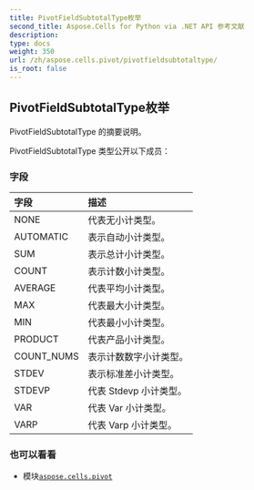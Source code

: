 ```yaml
---
title: PivotFieldSubtotalType枚举
second_title: Aspose.Cells for Python via .NET API 参考文献
description:
type: docs
weight: 350
url: /zh/aspose.cells.pivot/pivotfieldsubtotaltype/
is_root: false
---
```

## PivotFieldSubtotalType枚举
PivotFieldSubtotalType 的摘要说明。



PivotFieldSubtotalType 类型公开以下成员：

### 字段
|字段|描述|
| :- | :- |
| NONE |代表无小计类型。|
| AUTOMATIC |表示自动小计类型。|
| SUM |表示总计小计类型。|
| COUNT |表示计数小计类型。|
| AVERAGE |代表平均小计类型。|
| MAX |代表最大小计类型。|
| MIN |代表最小小计类型。|
| PRODUCT |代表产品小计类型。|
| COUNT_NUMS |表示计数数字小计类型。|
| STDEV |表示标准差小计类型。|
| STDEVP |代表 Stdevp 小计类型。|
| VAR |代表 Var 小计类型。|
| VARP |代表 Varp 小计类型。|



### 也可以看看
* 模块[`aspose.cells.pivot`](..)
